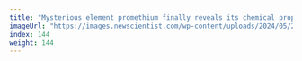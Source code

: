 ```yaml
---
title: "Mysterious element promethium finally reveals its chemical properties"
imageUrl: "https://images.newscientist.com/wp-content/uploads/2024/05/21154237/SEI_205363391.jpg?width=788"
index: 144
weight: 144
---
```

